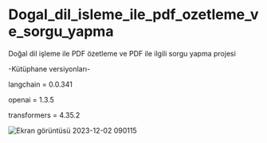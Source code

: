 # Dogal_dil_isleme_ile_pdf_ozetleme_ve_sorgu_yapma
Doğal dil işleme ile PDF özetleme ve PDF ile ilgili sorgu yapma projesi

-Kütüphane versiyonları-

langchain =  0.0.341

openai = 1.3.5 

transformers = 4.35.2


![Ekran görüntüsü 2023-12-02 090115](https://github.com/koesan/Dogal_dil_isleme_ile_pdf_ozetleme_ve_sorgu_yapma/assets/96130124/aca2ab04-9bf0-4e28-ad1c-13c3b468ede6)
